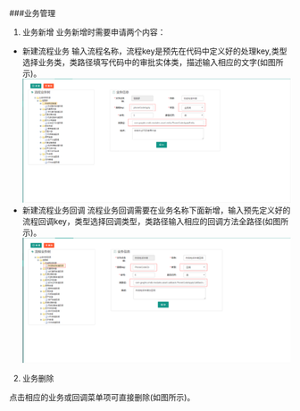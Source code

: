 ###业务管理
1. 业务新增
业务新增时需要申请两个内容：
 + 新建流程业务
 输入流程名称，流程key是预先在代码中定义好的处理key,类型选择业务类，类路径填写代码中的审批实体类，描述输入相应的文字(如图所示)。
 ![](/assets/业务新增.png)
 + 新建流程业务回调
 流程业务回调需要在业务名称下面新增，输入预先定义好的流程回调key，类型选择回调类型，类路径输入相应的回调方法全路径(如图所示)。
 ![](/assets/业务回调新增.png)
2. 业务删除

点击相应的业务或回调菜单项可直接删除(如图所示)。 